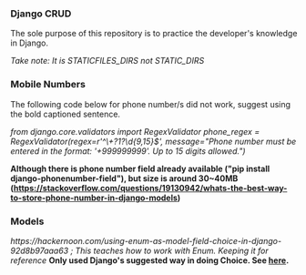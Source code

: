 <h3>Django CRUD</h3>
<p>The sole purpose of this repository is to practice the developer's knowledge in Django.</p>
<i>Take note: It is STATICFILES_DIRS not STATIC_DIRS</i>

<h3>Mobile Numbers</h3>

<p>The following code below for phone number/s did not work, suggest using the bold captioned sentence. </p>
<i>from django.core.validators import RegexValidator</i>
<i>phone_regex = RegexValidator(regex=r'^\+?1?\d{9,15}$', message="Phone number must be entered in the format: '+999999999'. Up to 15 digits allowed.")</i>

<b>Although there is phone number field already available ("pip install django-phonenumber-field"), but size is around 30~40MB (https://stackoverflow.com/questions/19130942/whats-the-best-way-to-store-phone-number-in-django-models)</b>

<h3>Models</h3>
<i>https://hackernoon.com/using-enum-as-model-field-choice-in-django-92d8b97aaa63 ; This teaches how to work with Enum. Keeping it for reference</i>
<b>Only used Django's suggested way in doing Choice. See <a href="https://docs.djangoproject.com/en/3.1/ref/models/fields/#choices">here</a>.</b>